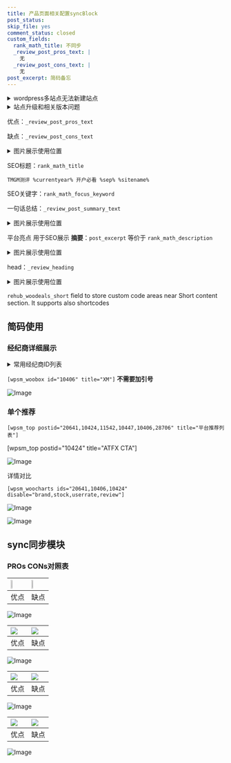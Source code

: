 ```yaml
---
title: 产品页面相关配置syncBlock
post_status: 
skip_file: yes
comment_status: closed
custom_fields:
  rank_math_title: 不同步
  _review_post_pros_text: |
    无
  _review_post_cons_text: |
    无
post_excerpt: 简码备忘
---
```

<details><summary>wordpress多站点无法新建站点</summary>

<li>和报错需要清理cookies一样的原因</li>
<li>wp-config.php里面<code>define( 'SUBDOMAIN_INSTALL', false );//子域名安装</code></li>
<li>新建子站点是用<code>define( 'SUBDOMAIN_INSTALL', true);//子域名安装</code> 完成以后，改成<code>false</code></li>
</details>

<details><summary>站点升级和相关版本问题</summary>

<p>wordpress：5.9.9
woocommerce：7.5.1
出现问题的地方：主题选项里面>><strong>Product layout >>compact style</strong></p>
<p>如何出现没有用过的字段 导致无法保存。先导出配置 然后进行修改，后面再次恢复即可。</p>
<p>出现部分字段无法显示时，需要返回默认布局后，对产品进行保存就好了。</p>
<p></p>
</details>

优点：`_review_post_pros_text`

缺点：`_review_post_cons_text`

<details><summary>图片展示使用位置</summary>

<img src="https://prod-files-secure.s3.us-west-2.amazonaws.com/39ed1227-6d7d-4570-be36-9ccd4a2c4241/f51d3d83-55d4-4bdf-9604-f37ec77ab556/Untitled.png?X-Amz-Algorithm=AWS4-HMAC-SHA256&X-Amz-Content-Sha256=UNSIGNED-PAYLOAD&X-Amz-Credential=ASIAZI2LB46676JXZKFY%2F20250625%2Fus-west-2%2Fs3%2Faws4_request&X-Amz-Date=20250625T045523Z&X-Amz-Expires=3600&X-Amz-Security-Token=IQoJb3JpZ2luX2VjEEQaCXVzLXdlc3QtMiJGMEQCIFRxIGYwnDdeNOPSwuKqQ3Z9yZr7s7dPuBgXsDuWn5JmAiAxXdm5ZXIQb4Y6WbCowdgEIZgoc0dI9aTPul0a5%2BLTOyr%2FAwg9EAAaDDYzNzQyMzE4MzgwNSIMWLIW2VfItgbBJ2TCKtwDCKRmXlPdMeeH%2BBWbtfVcrlILlqRcyxHWLFy2Hw0dWP99jbG8M9AXNakMF9OEGkbuXy06tAl35boVdKiSAxGRoLhYKptn4bnivjntV885drjYZoO3VKycjQsGeEkQp%2Bu17d37yw8%2Fmp2ea1GjyiIAJRK3utwIQ1%2B6rbDPw7%2Bboz7KT5ERP%2FPCu7bu93Ni8AT9IrtvQ7UHUbofiCYH6%2Fm2sS2ejfo8feUUShu8Kbz%2BAviM00hzZBVIjwPEw48QhmzQnX%2BByrdgw0MyHXiiWSdEjTfLbibub3lNwCgeXawJ2EHRxsFRmRO0QMnCRmHjtpRifNGvh%2BDlM%2BXznRRcB4N1jjMaHBnqhLSBBqLzhLQddIzCyOHZjHjWbrC4IH93jHdxMBeaNPkNAUnfMnuK8e%2Fu6JpGi7h4lWQ%2BPkPW%2BhnQ7q54iJf4xvAMQ71XOs4qGm%2F%2BM2X7rtcEzx5MhLKcBGSc%2F5ef264qVFqI9KBGBhlM3jv01fFh7T7R41CoB5bWd2AX0zwzaE6qVeJUzp6MEmqGc%2Fdo0KC3FpXdGcmrNFPbAeNmagMBB1Pux%2BoGnoq8iORpuQJIcsqhp1pECaaIDHlM65V6XRv%2BP3S3pW%2Bw%2FF%2BwYsCfeI6qTmb%2FwGtAb7ow6uvtwgY6pgGZimT35R4%2BahtQgsun4mAbUF0TWniHA2vFOPlYR%2BftBQ1aL4snrRr6B7QL3I9x5jWSNB1q9POSrc4qnOkF2PT4X2ratKNm%2BPBjQa4YbyzGCLAP5JCkk1orvbhs%2BTb9dLaZC47fwOqZRVCYFUzw2rIFwqXbaYola%2Bp6UEH0YfecSYKR6OIBd1WFO9EzoAYXnmzKttgB6mAUEEvwIiAlS1mH7q9SgcJ1&X-Amz-Signature=c4aa0d2b953aac569e3055384bfffd57e07da2c56a0bf151fa24d9a8f7056ecb&X-Amz-SignedHeaders=host&x-amz-checksum-mode=ENABLED&x-id=GetObject" alt="Image">
</details>

SEO标题：`rank_math_title`

`TMGM测评 %currentyear% 开户必看 %sep% %sitename%`

SEO关键字：`rank_math_focus_keyword`

一句话总结：`_review_post_summary_text`

<details><summary>图片展示使用位置</summary>

<img src="https://prod-files-secure.s3.us-west-2.amazonaws.com/39ed1227-6d7d-4570-be36-9ccd4a2c4241/4b96a922-296c-4f4e-8630-d1c870cbce01/Untitled.png?X-Amz-Algorithm=AWS4-HMAC-SHA256&X-Amz-Content-Sha256=UNSIGNED-PAYLOAD&X-Amz-Credential=ASIAZI2LB466T3Y2MSYY%2F20250625%2Fus-west-2%2Fs3%2Faws4_request&X-Amz-Date=20250625T045523Z&X-Amz-Expires=3600&X-Amz-Security-Token=IQoJb3JpZ2luX2VjEEUaCXVzLXdlc3QtMiJHMEUCIQC5l0toeWUJ8vPf8FTVC8eLqpws81G46tqj6HH0P8acKwIgcGKKf1Rmk17nd9iV80pPMLmd5X2Hi%2BXeDyH%2FbtXquHwq%2FwMIPhAAGgw2Mzc0MjMxODM4MDUiDEiMC2v1BtuyxDs17SrcAzsdhhmgyUqvjHnU%2BoHAKgdnR2lbqzGjUW7DQCqqi2%2FNNmOlhRbHPgLyh7tnEqy2syvtvuGgDZttC4Lg22y7Ri4Yys21naiq%2F9CcY%2BArlwFezQ2npznvMENKKI5CXowY%2Ff5NLZAxrWY%2FBYyeEkszzhmsbxwr9%2BlgoO2d8lOhbY8lP8oP%2BYROuKUv0BFLYIA6turOW5JM8vanTmMJlvfzlkTn%2FSBEY2yTcciADNKFGV8nRMtg3L4VIyn9%2FQ2Ci5lliFAUagdgWUQ9vMj6M8oyiyW7GJiHz%2BwmEJ21u6J7qvRof%2BmDbQYUWju%2FJ1wJtrpV0BxA31rmSFWUvnWEuJdik6eSCDeX94MNXfJpY%2FrpP9p666bHQiYUGnDPctPQYOR7X62BIxaya5jOUSsJ%2B8NB0Rsnbg7llBRFGTD0B4ovlSJI507aQl%2FBDU106%2F7ecokxQwibwbvG40BPn6b2V5xrkGScF3wiTYORfxdRYuZQ9MG4OUrEzgSMFpCBSJsApxLsLy8%2BfOx%2B7Z3xvGPBc9a4kl6HwQmEua4VFYZIDM2OnYLI%2F5XO9eKtzrWKhSw99KuFB0L9ZXsZq%2FrV1XayB5OdLczNCXuE%2FBw1jPTn1uqoMKd%2BgjYF61ijyguqV4kwMP377cIGOqUBLkQvO6v0JA3%2B1NMn9bjxUUh8BFyIUczVoQPcoCHYECTEf0nJnmOItbKrDdxFopkBj3Zs1JdbHe1tqLXPVmqyecWC%2BbvcNZWCSRLyZ8dhrypOIWLxS2qfbo%2FHHHozFa3hY28NIGFqDsZyZEzjr684lg0NqU0VdDKluxn%2FTKLAPFsXzLk%2FfdO1l%2FeNqToHGxDsJmDE2gVWXggGk09dRT%2Fj%2FbpGGgyg&X-Amz-Signature=0917b756b7e4c4663af3d3e510d2eb3b392e12b181e5b00b703cfc67ae380417&X-Amz-SignedHeaders=host&x-amz-checksum-mode=ENABLED&x-id=GetObject" alt="Image">
</details>

平台亮点 用于SEO展示 **摘要**：`post_excerpt`  等价于 `rank_math_description`

<details><summary>图片展示使用位置</summary>

<img src="https://prod-files-secure.s3.us-west-2.amazonaws.com/39ed1227-6d7d-4570-be36-9ccd4a2c4241/1ee11f63-b60a-4dfe-a7a7-d58ff23b5d88/Untitled.png?X-Amz-Algorithm=AWS4-HMAC-SHA256&X-Amz-Content-Sha256=UNSIGNED-PAYLOAD&X-Amz-Credential=ASIAZI2LB466UYB2OXT3%2F20250625%2Fus-west-2%2Fs3%2Faws4_request&X-Amz-Date=20250625T045524Z&X-Amz-Expires=3600&X-Amz-Security-Token=IQoJb3JpZ2luX2VjEEQaCXVzLXdlc3QtMiJIMEYCIQDRsbWGqnqLDK25A1rJIUz5AkBUYfulM6z9SyOA7Q5zZQIhAOa%2Fv9GLVreXpq0xIkun%2FuEQnBCzcfhQvKej5fQGr4jSKv8DCD0QABoMNjM3NDIzMTgzODA1IgxG0cP094%2Bbnaoxfs0q3ANvOjBC50Yjb0Bw5IrZBQebJqqs9JXbOfhSC8YLVeh7%2BhpAPwI6kjGNTZkZexLnmD99hRGUm6ko1hj7cBJH3Jfk4r5wDKYvc2zSYCMczs%2FQzBrZALIdMmC8Fk5S6EhrsapP8TG3fF7NOBaYgOZg1AxkqzCEaJG4LWXLeUw%2B5IrsMlGvYgg0be3XAtOkXcvzgKj%2FW5MTDyLA89ttCCLkaJz1IFtut1XZSQWh039vtuZ5l%2B0uDeLMG%2B2N3hCPR4u8DYZIOZVvzLhO8nKIyFpBW30weJOl3%2BHPzOiujmwGJnC1Llld%2B9X26e3UfsGccg9o0Ak66rNeW7%2FodHXRvupJs19U%2FXouS5cLK6J28vEQl9uzGxR%2BrL9wytNC6F3LCeP38j1xk4VqbAX91oLlpZS8ToeS%2Fj1S%2BXDhF%2FVIG0WnS%2BBQ07%2FU5TNxnS5LtJTpcn0OryNRiLwKWcyjbwdA2m9P4ouOjgSYc8Ij75K82TOUo%2FlvtdJNzNk2GWMwwThI2v6%2BhNOeat9BS98z1FNLigDlZEC394KkAN1ZaHH7pN2JhZtkiCqXRz4mqvaJjvejMBKCfiySn5YwCrdWvy%2BOuKpZDN6uqB6m%2BFPlfHpbYMspetJz5TdhZKI7LyoCcSYMgzCf7O3CBjqkAQGbCkR3Jzb8fVfiYDzyrZ92xRfVtMNEysBG8Vxr%2FdNfXRRddeEzeorE%2Fgzgg%2FfjQgOki%2Fz2MqwQPN8bt7mb6JTzvtP9feiCsb9o5kEYvXwjakJHWZ07GG8ybP1ydAdH1oAyZNqkTsDnZitjR6n183CYEWJUd0cLsx5IX6ykXKJE5QYI02yutuutb10YnLbcvDNvVT23k7YDD6hjlWOEzkysXQ8m&X-Amz-Signature=7066e363eb0d2a764551000e2f62670bfded82fe1eff771926b04f91a736edc1&X-Amz-SignedHeaders=host&x-amz-checksum-mode=ENABLED&x-id=GetObject" alt="Image">
<img src="https://prod-files-secure.s3.us-west-2.amazonaws.com/39ed1227-6d7d-4570-be36-9ccd4a2c4241/ad4118b5-78d8-4fbe-801e-3b29b5d99c01/Untitled.png?X-Amz-Algorithm=AWS4-HMAC-SHA256&X-Amz-Content-Sha256=UNSIGNED-PAYLOAD&X-Amz-Credential=ASIAZI2LB466UYB2OXT3%2F20250625%2Fus-west-2%2Fs3%2Faws4_request&X-Amz-Date=20250625T045524Z&X-Amz-Expires=3600&X-Amz-Security-Token=IQoJb3JpZ2luX2VjEEQaCXVzLXdlc3QtMiJIMEYCIQDRsbWGqnqLDK25A1rJIUz5AkBUYfulM6z9SyOA7Q5zZQIhAOa%2Fv9GLVreXpq0xIkun%2FuEQnBCzcfhQvKej5fQGr4jSKv8DCD0QABoMNjM3NDIzMTgzODA1IgxG0cP094%2Bbnaoxfs0q3ANvOjBC50Yjb0Bw5IrZBQebJqqs9JXbOfhSC8YLVeh7%2BhpAPwI6kjGNTZkZexLnmD99hRGUm6ko1hj7cBJH3Jfk4r5wDKYvc2zSYCMczs%2FQzBrZALIdMmC8Fk5S6EhrsapP8TG3fF7NOBaYgOZg1AxkqzCEaJG4LWXLeUw%2B5IrsMlGvYgg0be3XAtOkXcvzgKj%2FW5MTDyLA89ttCCLkaJz1IFtut1XZSQWh039vtuZ5l%2B0uDeLMG%2B2N3hCPR4u8DYZIOZVvzLhO8nKIyFpBW30weJOl3%2BHPzOiujmwGJnC1Llld%2B9X26e3UfsGccg9o0Ak66rNeW7%2FodHXRvupJs19U%2FXouS5cLK6J28vEQl9uzGxR%2BrL9wytNC6F3LCeP38j1xk4VqbAX91oLlpZS8ToeS%2Fj1S%2BXDhF%2FVIG0WnS%2BBQ07%2FU5TNxnS5LtJTpcn0OryNRiLwKWcyjbwdA2m9P4ouOjgSYc8Ij75K82TOUo%2FlvtdJNzNk2GWMwwThI2v6%2BhNOeat9BS98z1FNLigDlZEC394KkAN1ZaHH7pN2JhZtkiCqXRz4mqvaJjvejMBKCfiySn5YwCrdWvy%2BOuKpZDN6uqB6m%2BFPlfHpbYMspetJz5TdhZKI7LyoCcSYMgzCf7O3CBjqkAQGbCkR3Jzb8fVfiYDzyrZ92xRfVtMNEysBG8Vxr%2FdNfXRRddeEzeorE%2Fgzgg%2FfjQgOki%2Fz2MqwQPN8bt7mb6JTzvtP9feiCsb9o5kEYvXwjakJHWZ07GG8ybP1ydAdH1oAyZNqkTsDnZitjR6n183CYEWJUd0cLsx5IX6ykXKJE5QYI02yutuutb10YnLbcvDNvVT23k7YDD6hjlWOEzkysXQ8m&X-Amz-Signature=4119a4bcc26d5d88ddede2c9e5ef328763b98ef659a3569914c03056923d0929&X-Amz-SignedHeaders=host&x-amz-checksum-mode=ENABLED&x-id=GetObject" alt="Image">
<img src="https://prod-files-secure.s3.us-west-2.amazonaws.com/39ed1227-6d7d-4570-be36-9ccd4a2c4241/a38cf7c9-a79c-4b64-9e94-13589fe0758b/Untitled.png?X-Amz-Algorithm=AWS4-HMAC-SHA256&X-Amz-Content-Sha256=UNSIGNED-PAYLOAD&X-Amz-Credential=ASIAZI2LB466UYB2OXT3%2F20250625%2Fus-west-2%2Fs3%2Faws4_request&X-Amz-Date=20250625T045524Z&X-Amz-Expires=3600&X-Amz-Security-Token=IQoJb3JpZ2luX2VjEEQaCXVzLXdlc3QtMiJIMEYCIQDRsbWGqnqLDK25A1rJIUz5AkBUYfulM6z9SyOA7Q5zZQIhAOa%2Fv9GLVreXpq0xIkun%2FuEQnBCzcfhQvKej5fQGr4jSKv8DCD0QABoMNjM3NDIzMTgzODA1IgxG0cP094%2Bbnaoxfs0q3ANvOjBC50Yjb0Bw5IrZBQebJqqs9JXbOfhSC8YLVeh7%2BhpAPwI6kjGNTZkZexLnmD99hRGUm6ko1hj7cBJH3Jfk4r5wDKYvc2zSYCMczs%2FQzBrZALIdMmC8Fk5S6EhrsapP8TG3fF7NOBaYgOZg1AxkqzCEaJG4LWXLeUw%2B5IrsMlGvYgg0be3XAtOkXcvzgKj%2FW5MTDyLA89ttCCLkaJz1IFtut1XZSQWh039vtuZ5l%2B0uDeLMG%2B2N3hCPR4u8DYZIOZVvzLhO8nKIyFpBW30weJOl3%2BHPzOiujmwGJnC1Llld%2B9X26e3UfsGccg9o0Ak66rNeW7%2FodHXRvupJs19U%2FXouS5cLK6J28vEQl9uzGxR%2BrL9wytNC6F3LCeP38j1xk4VqbAX91oLlpZS8ToeS%2Fj1S%2BXDhF%2FVIG0WnS%2BBQ07%2FU5TNxnS5LtJTpcn0OryNRiLwKWcyjbwdA2m9P4ouOjgSYc8Ij75K82TOUo%2FlvtdJNzNk2GWMwwThI2v6%2BhNOeat9BS98z1FNLigDlZEC394KkAN1ZaHH7pN2JhZtkiCqXRz4mqvaJjvejMBKCfiySn5YwCrdWvy%2BOuKpZDN6uqB6m%2BFPlfHpbYMspetJz5TdhZKI7LyoCcSYMgzCf7O3CBjqkAQGbCkR3Jzb8fVfiYDzyrZ92xRfVtMNEysBG8Vxr%2FdNfXRRddeEzeorE%2Fgzgg%2FfjQgOki%2Fz2MqwQPN8bt7mb6JTzvtP9feiCsb9o5kEYvXwjakJHWZ07GG8ybP1ydAdH1oAyZNqkTsDnZitjR6n183CYEWJUd0cLsx5IX6ykXKJE5QYI02yutuutb10YnLbcvDNvVT23k7YDD6hjlWOEzkysXQ8m&X-Amz-Signature=e37c5ca8034e5d9d79115f3dba6518791a3efddfa7e40c87aa4cfccd97772516&X-Amz-SignedHeaders=host&x-amz-checksum-mode=ENABLED&x-id=GetObject" alt="Image">
<img src="https://prod-files-secure.s3.us-west-2.amazonaws.com/39ed1227-6d7d-4570-be36-9ccd4a2c4241/7da6fc1e-d2ac-42ae-8c75-cb5749aa18f6/Untitled.png?X-Amz-Algorithm=AWS4-HMAC-SHA256&X-Amz-Content-Sha256=UNSIGNED-PAYLOAD&X-Amz-Credential=ASIAZI2LB466UYB2OXT3%2F20250625%2Fus-west-2%2Fs3%2Faws4_request&X-Amz-Date=20250625T045524Z&X-Amz-Expires=3600&X-Amz-Security-Token=IQoJb3JpZ2luX2VjEEQaCXVzLXdlc3QtMiJIMEYCIQDRsbWGqnqLDK25A1rJIUz5AkBUYfulM6z9SyOA7Q5zZQIhAOa%2Fv9GLVreXpq0xIkun%2FuEQnBCzcfhQvKej5fQGr4jSKv8DCD0QABoMNjM3NDIzMTgzODA1IgxG0cP094%2Bbnaoxfs0q3ANvOjBC50Yjb0Bw5IrZBQebJqqs9JXbOfhSC8YLVeh7%2BhpAPwI6kjGNTZkZexLnmD99hRGUm6ko1hj7cBJH3Jfk4r5wDKYvc2zSYCMczs%2FQzBrZALIdMmC8Fk5S6EhrsapP8TG3fF7NOBaYgOZg1AxkqzCEaJG4LWXLeUw%2B5IrsMlGvYgg0be3XAtOkXcvzgKj%2FW5MTDyLA89ttCCLkaJz1IFtut1XZSQWh039vtuZ5l%2B0uDeLMG%2B2N3hCPR4u8DYZIOZVvzLhO8nKIyFpBW30weJOl3%2BHPzOiujmwGJnC1Llld%2B9X26e3UfsGccg9o0Ak66rNeW7%2FodHXRvupJs19U%2FXouS5cLK6J28vEQl9uzGxR%2BrL9wytNC6F3LCeP38j1xk4VqbAX91oLlpZS8ToeS%2Fj1S%2BXDhF%2FVIG0WnS%2BBQ07%2FU5TNxnS5LtJTpcn0OryNRiLwKWcyjbwdA2m9P4ouOjgSYc8Ij75K82TOUo%2FlvtdJNzNk2GWMwwThI2v6%2BhNOeat9BS98z1FNLigDlZEC394KkAN1ZaHH7pN2JhZtkiCqXRz4mqvaJjvejMBKCfiySn5YwCrdWvy%2BOuKpZDN6uqB6m%2BFPlfHpbYMspetJz5TdhZKI7LyoCcSYMgzCf7O3CBjqkAQGbCkR3Jzb8fVfiYDzyrZ92xRfVtMNEysBG8Vxr%2FdNfXRRddeEzeorE%2Fgzgg%2FfjQgOki%2Fz2MqwQPN8bt7mb6JTzvtP9feiCsb9o5kEYvXwjakJHWZ07GG8ybP1ydAdH1oAyZNqkTsDnZitjR6n183CYEWJUd0cLsx5IX6ykXKJE5QYI02yutuutb10YnLbcvDNvVT23k7YDD6hjlWOEzkysXQ8m&X-Amz-Signature=cee354d6be73882acc4d716baaeef24302cd719e73744d8ed2ee4dcdddd2dff2&X-Amz-SignedHeaders=host&x-amz-checksum-mode=ENABLED&x-id=GetObject" alt="Image">
<img src="https://prod-files-secure.s3.us-west-2.amazonaws.com/39ed1227-6d7d-4570-be36-9ccd4a2c4241/7e97f40a-eaee-47f5-b2f9-475f96808fa7/Untitled.png?X-Amz-Algorithm=AWS4-HMAC-SHA256&X-Amz-Content-Sha256=UNSIGNED-PAYLOAD&X-Amz-Credential=ASIAZI2LB466UYB2OXT3%2F20250625%2Fus-west-2%2Fs3%2Faws4_request&X-Amz-Date=20250625T045524Z&X-Amz-Expires=3600&X-Amz-Security-Token=IQoJb3JpZ2luX2VjEEQaCXVzLXdlc3QtMiJIMEYCIQDRsbWGqnqLDK25A1rJIUz5AkBUYfulM6z9SyOA7Q5zZQIhAOa%2Fv9GLVreXpq0xIkun%2FuEQnBCzcfhQvKej5fQGr4jSKv8DCD0QABoMNjM3NDIzMTgzODA1IgxG0cP094%2Bbnaoxfs0q3ANvOjBC50Yjb0Bw5IrZBQebJqqs9JXbOfhSC8YLVeh7%2BhpAPwI6kjGNTZkZexLnmD99hRGUm6ko1hj7cBJH3Jfk4r5wDKYvc2zSYCMczs%2FQzBrZALIdMmC8Fk5S6EhrsapP8TG3fF7NOBaYgOZg1AxkqzCEaJG4LWXLeUw%2B5IrsMlGvYgg0be3XAtOkXcvzgKj%2FW5MTDyLA89ttCCLkaJz1IFtut1XZSQWh039vtuZ5l%2B0uDeLMG%2B2N3hCPR4u8DYZIOZVvzLhO8nKIyFpBW30weJOl3%2BHPzOiujmwGJnC1Llld%2B9X26e3UfsGccg9o0Ak66rNeW7%2FodHXRvupJs19U%2FXouS5cLK6J28vEQl9uzGxR%2BrL9wytNC6F3LCeP38j1xk4VqbAX91oLlpZS8ToeS%2Fj1S%2BXDhF%2FVIG0WnS%2BBQ07%2FU5TNxnS5LtJTpcn0OryNRiLwKWcyjbwdA2m9P4ouOjgSYc8Ij75K82TOUo%2FlvtdJNzNk2GWMwwThI2v6%2BhNOeat9BS98z1FNLigDlZEC394KkAN1ZaHH7pN2JhZtkiCqXRz4mqvaJjvejMBKCfiySn5YwCrdWvy%2BOuKpZDN6uqB6m%2BFPlfHpbYMspetJz5TdhZKI7LyoCcSYMgzCf7O3CBjqkAQGbCkR3Jzb8fVfiYDzyrZ92xRfVtMNEysBG8Vxr%2FdNfXRRddeEzeorE%2Fgzgg%2FfjQgOki%2Fz2MqwQPN8bt7mb6JTzvtP9feiCsb9o5kEYvXwjakJHWZ07GG8ybP1ydAdH1oAyZNqkTsDnZitjR6n183CYEWJUd0cLsx5IX6ykXKJE5QYI02yutuutb10YnLbcvDNvVT23k7YDD6hjlWOEzkysXQ8m&X-Amz-Signature=0a1059a933266fc26b329038e2e41754dc70a7487f704092b231116cbfa6c8b6&X-Amz-SignedHeaders=host&x-amz-checksum-mode=ENABLED&x-id=GetObject" alt="Image">
</details>

head：`_review_heading`

<details><summary>图片展示使用位置</summary>

<img src="https://prod-files-secure.s3.us-west-2.amazonaws.com/39ed1227-6d7d-4570-be36-9ccd4a2c4241/3a4650ad-9887-415c-889a-edd51fa54f27/Untitled.png?X-Amz-Algorithm=AWS4-HMAC-SHA256&X-Amz-Content-Sha256=UNSIGNED-PAYLOAD&X-Amz-Credential=ASIAZI2LB4664XM2KMR4%2F20250625%2Fus-west-2%2Fs3%2Faws4_request&X-Amz-Date=20250625T045524Z&X-Amz-Expires=3600&X-Amz-Security-Token=IQoJb3JpZ2luX2VjEEUaCXVzLXdlc3QtMiJHMEUCIQC0fph39QZwCJkoMTwHM9gVA%2BKlFvQ5twith8EmI%2BzrIQIgL1VHZPiv5xKZ9tMNHdXsvFLDccHInBV8kQ3kUnDrnTAq%2FwMIPhAAGgw2Mzc0MjMxODM4MDUiDAzRQyQobKEphQLoRCrcA9z3KHD4Hm2dhEtlrP7kA5stP8XcANf2Xh%2F%2FLI5Gdn2UchEN2l6hCeCJvotMMi2O7wtl6tg6%2FJDoPKxxoRQgyTmJP6bCzu3jojQ9hzZyiX8p1fOfxZvUmKGrmJVlP8nyHGYFitUbYHeAXYfDPEzixaAY4vzNp%2BTgLrpxZBsc9f%2BQcflqEjAaU7do5KIac291%2FJu13nAugTbYab7I9iorBzkQeeje3SvIgDlHAUNQQKMSoQ9%2FmIa4EvjZU4klgwgRITbJQKrNPIVFFYb%2F4kkFFllXmjfgf3x5pIhbCCZ9wwltc%2BPMqDxNy8RrlowDvx06Xb%2BFdMSh8bw3DXT9cBKkY65b7fXN3vluZo4VO3OX536lGb5Kb4p7fU35WHDJ7sLtVZU9TJvuLrmfBLNGKRqDvyqfAa%2BTQkvo4Z5mqDNmKsIQE8tMpHhW3a5zDqdeFtlAsJuCwvSO89PorJvxNB4GLEX7nludQ5ow8fZhD0zOWOnlRX7elmxRZuc0bFgriUJzRXCZl62Oy8m5v%2B3h%2BNRf3ce8VtYDpLjd%2FWnWj%2FkLpYRUH8CobvC3ABeUiH%2B4so3I3b%2BDqHTvIMuNm1HKkQZhKLxFjq%2FhpgyWBmLvIblNRgoQVS69GtCGr0g1oMIHMNn97cIGOqUBQNNL6taWErP5A4UxJW5S0eeecbRQlPgelcFPe6MlJ1Bb88eNYLSQEVSb46hJcYPN%2Fh3pYlp0hGGNXDZ%2FqQtq%2FywIzcvOFRnr4Zf%2FDCIx760vmHwhsPeZ7tTW9ppqXBGRXrUKlhhbP1ARuEWbZ11pP3Bkb9ZY1aGaeh4CR30uavuXr%2BxoleKXux%2FdM7sEbwY%2FCv3OOgE8D410AAMwrO619ksygr4Q&X-Amz-Signature=c784330b784e81db2d7b93301d7131ebd9ffefc5e47bb77dbd582a3c82937406&X-Amz-SignedHeaders=host&x-amz-checksum-mode=ENABLED&x-id=GetObject" alt="Image">
</details>

`rehub_woodeals_short`	field to store custom code areas near Short content section. It supports also shortcodes



## 简码使用

### 经纪商详细展示

<details><summary>常用经纪商ID列表</summary>

<pre><code class="php">嘉盛 ===> 20641  [wpsm_woobox id="20641" title="嘉盛"]
易信easymarkets ===> 11542  [wpsm_woobox id="11542" title="易信easymarkets"]
ATFX外汇 ===> 10424  [wpsm_woobox id="10424" title="ATFX"]
XM ===> 10406  [wpsm_woobox id="10406" title="XM"]
TMGM ===> 29622  [wpsm_woobox id="29622" title="TMGM"]
HYCM ===> 10447  [wpsm_woobox id="10447" title="HYCM"]
fpmarkets澳福外汇 ===> 20639  [wpsm_woobox id="20639" title="fpmarkets澳福外汇"]</code></pre>
</details>

`[wpsm_woobox id="10406" title="XM"]` **不需要加引号**

![Image](https://prod-files-secure.s3.us-west-2.amazonaws.com/39ed1227-6d7d-4570-be36-9ccd4a2c4241/4f898f9d-0fa7-4e43-acd3-ac6bc7be575a/Untitled.png?X-Amz-Algorithm=AWS4-HMAC-SHA256&X-Amz-Content-Sha256=UNSIGNED-PAYLOAD&X-Amz-Credential=ASIAZI2LB466SVLEKO44%2F20250625%2Fus-west-2%2Fs3%2Faws4_request&X-Amz-Date=20250625T045520Z&X-Amz-Expires=3600&X-Amz-Security-Token=IQoJb3JpZ2luX2VjEEQaCXVzLXdlc3QtMiJHMEUCIQDfhgKsV%2B8ijykh4WI1h0a7F%2BJy0QPdGgKX1Qo7Z3Q32gIgWCfr08JrtY2%2FCdIeFJxAbF6v76WfHaCogeH7zHRTs%2B8q%2FwMIPRAAGgw2Mzc0MjMxODM4MDUiDE4sMKzb9TkiABB1UyrcA0oBANxXJ8Sn1GpeWbBSTYr0L6xrhGlp1AASxtXAHXwkifSQ8%2FJfGj4fIwUaM%2FitaCIxE1CLVQ3%2BNhr8CB%2Bw8QNj0vJfMl8v8klr6uNgTMp6VBbZotNByky4oV1M8xlbGHs4o5c%2BzDUHtQ38mSZV1TSyhw8K4sva3RC7hxOS3cJYBh8AdnKsPsoF8rM3PiM5YzbcrdOvatWV6p7T6%2Fj1Enznyed3Qubm8WeDr2F7BHAnVGliWeZdCMyAA4ZQAYLnS4u06lghyQa%2FytSlfoH0PUNKIVf2k4sc96ClwQs4cpxv%2Bq8vSKszpsMmeClLnd%2FzgCR6KA1CPxFLtaRt27cLw1cMPgfLpbqSuijN5xxU2%2BbPtROWe1poVekd%2FpM4DjWl5tjnHZtXSrAUtAjOgSHm%2B5VjMnIWFHU1aOH4ABlA3P83ljVjMDjnNuQSEes9Lj%2FE12UVVEBbzdTuDSD7%2Fa3IoE%2Bch2tp5aSmzE7W6SKhdpGb0fsUkM%2B7EOM7HuYAUk4%2Bn1w1HgE%2FATes%2FfTEABMneRijj%2FmXg6%2BgquuxmYaMsQ7jrZes18RWPh5ggEa139DaEHNWb8cc3yBHiOCOyapHk%2FOSdh0gVlU1Ey4vijJCIKNOcQzxe%2F5ms1KKd7%2B1MMHs7cIGOqUBuvicn6H9qCERo%2FhfUbS%2Bj4BI8Rv8nNOgvTNGwireib23oUJxyvqfg%2FOA7ttTckw2ghzUJNg3c9w5gV%2B0SEbi7k0DX9JQb7ubcR9R4EyPLMdN2IRA0yHPjfAdJfOqtGcKmbI238rrpcnj49cv%2BYTe9nGjaSCRVL%2FBfj%2FNi%2FJCrbDhLtzbBXfsMpP74wBkPsUjCmwoHRajo5%2Fuj02DYYPZ2M0foBHb&X-Amz-Signature=8f7ca50581d99606cb988cf8218f947640d14249baea514c67c0c6b9c43c5e69&X-Amz-SignedHeaders=host&x-amz-checksum-mode=ENABLED&x-id=GetObject)

### 单个推荐
`[wpsm_top postid="20641,10424,11542,10447,10406,28706" title="平台推荐列表"]`

[wpsm_top postid="10424" title="ATFX CTA"]

![Image](https://prod-files-secure.s3.us-west-2.amazonaws.com/39ed1227-6d7d-4570-be36-9ccd4a2c4241/5ac620dc-51a8-48b6-b55d-91f47299193c/Untitled.png?X-Amz-Algorithm=AWS4-HMAC-SHA256&X-Amz-Content-Sha256=UNSIGNED-PAYLOAD&X-Amz-Credential=ASIAZI2LB466SVLEKO44%2F20250625%2Fus-west-2%2Fs3%2Faws4_request&X-Amz-Date=20250625T045520Z&X-Amz-Expires=3600&X-Amz-Security-Token=IQoJb3JpZ2luX2VjEEQaCXVzLXdlc3QtMiJHMEUCIQDfhgKsV%2B8ijykh4WI1h0a7F%2BJy0QPdGgKX1Qo7Z3Q32gIgWCfr08JrtY2%2FCdIeFJxAbF6v76WfHaCogeH7zHRTs%2B8q%2FwMIPRAAGgw2Mzc0MjMxODM4MDUiDE4sMKzb9TkiABB1UyrcA0oBANxXJ8Sn1GpeWbBSTYr0L6xrhGlp1AASxtXAHXwkifSQ8%2FJfGj4fIwUaM%2FitaCIxE1CLVQ3%2BNhr8CB%2Bw8QNj0vJfMl8v8klr6uNgTMp6VBbZotNByky4oV1M8xlbGHs4o5c%2BzDUHtQ38mSZV1TSyhw8K4sva3RC7hxOS3cJYBh8AdnKsPsoF8rM3PiM5YzbcrdOvatWV6p7T6%2Fj1Enznyed3Qubm8WeDr2F7BHAnVGliWeZdCMyAA4ZQAYLnS4u06lghyQa%2FytSlfoH0PUNKIVf2k4sc96ClwQs4cpxv%2Bq8vSKszpsMmeClLnd%2FzgCR6KA1CPxFLtaRt27cLw1cMPgfLpbqSuijN5xxU2%2BbPtROWe1poVekd%2FpM4DjWl5tjnHZtXSrAUtAjOgSHm%2B5VjMnIWFHU1aOH4ABlA3P83ljVjMDjnNuQSEes9Lj%2FE12UVVEBbzdTuDSD7%2Fa3IoE%2Bch2tp5aSmzE7W6SKhdpGb0fsUkM%2B7EOM7HuYAUk4%2Bn1w1HgE%2FATes%2FfTEABMneRijj%2FmXg6%2BgquuxmYaMsQ7jrZes18RWPh5ggEa139DaEHNWb8cc3yBHiOCOyapHk%2FOSdh0gVlU1Ey4vijJCIKNOcQzxe%2F5ms1KKd7%2B1MMHs7cIGOqUBuvicn6H9qCERo%2FhfUbS%2Bj4BI8Rv8nNOgvTNGwireib23oUJxyvqfg%2FOA7ttTckw2ghzUJNg3c9w5gV%2B0SEbi7k0DX9JQb7ubcR9R4EyPLMdN2IRA0yHPjfAdJfOqtGcKmbI238rrpcnj49cv%2BYTe9nGjaSCRVL%2FBfj%2FNi%2FJCrbDhLtzbBXfsMpP74wBkPsUjCmwoHRajo5%2Fuj02DYYPZ2M0foBHb&X-Amz-Signature=f506e7f7d0e66ee78be8949cf63ece1f953f20e8a9ec489b66aa37c8ccf07286&X-Amz-SignedHeaders=host&x-amz-checksum-mode=ENABLED&x-id=GetObject)

详情对比

`[wpsm_woocharts ids="20641,10406,10424" disable="brand,stock,userrate,review"]`

![Image](https://prod-files-secure.s3.us-west-2.amazonaws.com/39ed1227-6d7d-4570-be36-9ccd4a2c4241/bf3ba45f-b9f3-4295-8aef-b4a495fd25f4/Untitled.png?X-Amz-Algorithm=AWS4-HMAC-SHA256&X-Amz-Content-Sha256=UNSIGNED-PAYLOAD&X-Amz-Credential=ASIAZI2LB466SVLEKO44%2F20250625%2Fus-west-2%2Fs3%2Faws4_request&X-Amz-Date=20250625T045520Z&X-Amz-Expires=3600&X-Amz-Security-Token=IQoJb3JpZ2luX2VjEEQaCXVzLXdlc3QtMiJHMEUCIQDfhgKsV%2B8ijykh4WI1h0a7F%2BJy0QPdGgKX1Qo7Z3Q32gIgWCfr08JrtY2%2FCdIeFJxAbF6v76WfHaCogeH7zHRTs%2B8q%2FwMIPRAAGgw2Mzc0MjMxODM4MDUiDE4sMKzb9TkiABB1UyrcA0oBANxXJ8Sn1GpeWbBSTYr0L6xrhGlp1AASxtXAHXwkifSQ8%2FJfGj4fIwUaM%2FitaCIxE1CLVQ3%2BNhr8CB%2Bw8QNj0vJfMl8v8klr6uNgTMp6VBbZotNByky4oV1M8xlbGHs4o5c%2BzDUHtQ38mSZV1TSyhw8K4sva3RC7hxOS3cJYBh8AdnKsPsoF8rM3PiM5YzbcrdOvatWV6p7T6%2Fj1Enznyed3Qubm8WeDr2F7BHAnVGliWeZdCMyAA4ZQAYLnS4u06lghyQa%2FytSlfoH0PUNKIVf2k4sc96ClwQs4cpxv%2Bq8vSKszpsMmeClLnd%2FzgCR6KA1CPxFLtaRt27cLw1cMPgfLpbqSuijN5xxU2%2BbPtROWe1poVekd%2FpM4DjWl5tjnHZtXSrAUtAjOgSHm%2B5VjMnIWFHU1aOH4ABlA3P83ljVjMDjnNuQSEes9Lj%2FE12UVVEBbzdTuDSD7%2Fa3IoE%2Bch2tp5aSmzE7W6SKhdpGb0fsUkM%2B7EOM7HuYAUk4%2Bn1w1HgE%2FATes%2FfTEABMneRijj%2FmXg6%2BgquuxmYaMsQ7jrZes18RWPh5ggEa139DaEHNWb8cc3yBHiOCOyapHk%2FOSdh0gVlU1Ey4vijJCIKNOcQzxe%2F5ms1KKd7%2B1MMHs7cIGOqUBuvicn6H9qCERo%2FhfUbS%2Bj4BI8Rv8nNOgvTNGwireib23oUJxyvqfg%2FOA7ttTckw2ghzUJNg3c9w5gV%2B0SEbi7k0DX9JQb7ubcR9R4EyPLMdN2IRA0yHPjfAdJfOqtGcKmbI238rrpcnj49cv%2BYTe9nGjaSCRVL%2FBfj%2FNi%2FJCrbDhLtzbBXfsMpP74wBkPsUjCmwoHRajo5%2Fuj02DYYPZ2M0foBHb&X-Amz-Signature=52dfca4d23ea4a1c5c6d0ac27175e9465243ecb91cbfdfed6a4053b745b73e58&X-Amz-SignedHeaders=host&x-amz-checksum-mode=ENABLED&x-id=GetObject)

![Image](https://prod-files-secure.s3.us-west-2.amazonaws.com/39ed1227-6d7d-4570-be36-9ccd4a2c4241/30bc56ef-f383-4b48-9768-2ebc9e436ec0/Untitled.png?X-Amz-Algorithm=AWS4-HMAC-SHA256&X-Amz-Content-Sha256=UNSIGNED-PAYLOAD&X-Amz-Credential=ASIAZI2LB466SVLEKO44%2F20250625%2Fus-west-2%2Fs3%2Faws4_request&X-Amz-Date=20250625T045520Z&X-Amz-Expires=3600&X-Amz-Security-Token=IQoJb3JpZ2luX2VjEEQaCXVzLXdlc3QtMiJHMEUCIQDfhgKsV%2B8ijykh4WI1h0a7F%2BJy0QPdGgKX1Qo7Z3Q32gIgWCfr08JrtY2%2FCdIeFJxAbF6v76WfHaCogeH7zHRTs%2B8q%2FwMIPRAAGgw2Mzc0MjMxODM4MDUiDE4sMKzb9TkiABB1UyrcA0oBANxXJ8Sn1GpeWbBSTYr0L6xrhGlp1AASxtXAHXwkifSQ8%2FJfGj4fIwUaM%2FitaCIxE1CLVQ3%2BNhr8CB%2Bw8QNj0vJfMl8v8klr6uNgTMp6VBbZotNByky4oV1M8xlbGHs4o5c%2BzDUHtQ38mSZV1TSyhw8K4sva3RC7hxOS3cJYBh8AdnKsPsoF8rM3PiM5YzbcrdOvatWV6p7T6%2Fj1Enznyed3Qubm8WeDr2F7BHAnVGliWeZdCMyAA4ZQAYLnS4u06lghyQa%2FytSlfoH0PUNKIVf2k4sc96ClwQs4cpxv%2Bq8vSKszpsMmeClLnd%2FzgCR6KA1CPxFLtaRt27cLw1cMPgfLpbqSuijN5xxU2%2BbPtROWe1poVekd%2FpM4DjWl5tjnHZtXSrAUtAjOgSHm%2B5VjMnIWFHU1aOH4ABlA3P83ljVjMDjnNuQSEes9Lj%2FE12UVVEBbzdTuDSD7%2Fa3IoE%2Bch2tp5aSmzE7W6SKhdpGb0fsUkM%2B7EOM7HuYAUk4%2Bn1w1HgE%2FATes%2FfTEABMneRijj%2FmXg6%2BgquuxmYaMsQ7jrZes18RWPh5ggEa139DaEHNWb8cc3yBHiOCOyapHk%2FOSdh0gVlU1Ey4vijJCIKNOcQzxe%2F5ms1KKd7%2B1MMHs7cIGOqUBuvicn6H9qCERo%2FhfUbS%2Bj4BI8Rv8nNOgvTNGwireib23oUJxyvqfg%2FOA7ttTckw2ghzUJNg3c9w5gV%2B0SEbi7k0DX9JQb7ubcR9R4EyPLMdN2IRA0yHPjfAdJfOqtGcKmbI238rrpcnj49cv%2BYTe9nGjaSCRVL%2FBfj%2FNi%2FJCrbDhLtzbBXfsMpP74wBkPsUjCmwoHRajo5%2Fuj02DYYPZ2M0foBHb&X-Amz-Signature=13ef89a513f52f75202e6411b8971271848c459a17512b77254d2b126c707872&X-Amz-SignedHeaders=host&x-amz-checksum-mode=ENABLED&x-id=GetObject)

## sync同步模块

### PROs CONs对照表

| <img src="https://cdn.ifttt.fun/gh/jarlin8/OSS@main/icons/customize/pros.svg" height="auto" width="37.3%"> | <img src="https://cdn.ifttt.fun/gh/jarlin8/OSS@main/icons/customize/cons.svg" height="auto" width="28.8%"> |
| :--- | :--- |
| 优点 | 缺点 |

![Image](https://prod-files-secure.s3.us-west-2.amazonaws.com/39ed1227-6d7d-4570-be36-9ccd4a2c4241/8742b755-dfb5-4004-9a5f-d6e561664bd8/Untitled.png?X-Amz-Algorithm=AWS4-HMAC-SHA256&X-Amz-Content-Sha256=UNSIGNED-PAYLOAD&X-Amz-Credential=ASIAZI2LB466SVLEKO44%2F20250625%2Fus-west-2%2Fs3%2Faws4_request&X-Amz-Date=20250625T045520Z&X-Amz-Expires=3600&X-Amz-Security-Token=IQoJb3JpZ2luX2VjEEQaCXVzLXdlc3QtMiJHMEUCIQDfhgKsV%2B8ijykh4WI1h0a7F%2BJy0QPdGgKX1Qo7Z3Q32gIgWCfr08JrtY2%2FCdIeFJxAbF6v76WfHaCogeH7zHRTs%2B8q%2FwMIPRAAGgw2Mzc0MjMxODM4MDUiDE4sMKzb9TkiABB1UyrcA0oBANxXJ8Sn1GpeWbBSTYr0L6xrhGlp1AASxtXAHXwkifSQ8%2FJfGj4fIwUaM%2FitaCIxE1CLVQ3%2BNhr8CB%2Bw8QNj0vJfMl8v8klr6uNgTMp6VBbZotNByky4oV1M8xlbGHs4o5c%2BzDUHtQ38mSZV1TSyhw8K4sva3RC7hxOS3cJYBh8AdnKsPsoF8rM3PiM5YzbcrdOvatWV6p7T6%2Fj1Enznyed3Qubm8WeDr2F7BHAnVGliWeZdCMyAA4ZQAYLnS4u06lghyQa%2FytSlfoH0PUNKIVf2k4sc96ClwQs4cpxv%2Bq8vSKszpsMmeClLnd%2FzgCR6KA1CPxFLtaRt27cLw1cMPgfLpbqSuijN5xxU2%2BbPtROWe1poVekd%2FpM4DjWl5tjnHZtXSrAUtAjOgSHm%2B5VjMnIWFHU1aOH4ABlA3P83ljVjMDjnNuQSEes9Lj%2FE12UVVEBbzdTuDSD7%2Fa3IoE%2Bch2tp5aSmzE7W6SKhdpGb0fsUkM%2B7EOM7HuYAUk4%2Bn1w1HgE%2FATes%2FfTEABMneRijj%2FmXg6%2BgquuxmYaMsQ7jrZes18RWPh5ggEa139DaEHNWb8cc3yBHiOCOyapHk%2FOSdh0gVlU1Ey4vijJCIKNOcQzxe%2F5ms1KKd7%2B1MMHs7cIGOqUBuvicn6H9qCERo%2FhfUbS%2Bj4BI8Rv8nNOgvTNGwireib23oUJxyvqfg%2FOA7ttTckw2ghzUJNg3c9w5gV%2B0SEbi7k0DX9JQb7ubcR9R4EyPLMdN2IRA0yHPjfAdJfOqtGcKmbI238rrpcnj49cv%2BYTe9nGjaSCRVL%2FBfj%2FNi%2FJCrbDhLtzbBXfsMpP74wBkPsUjCmwoHRajo5%2Fuj02DYYPZ2M0foBHb&X-Amz-Signature=537a138e017a98aff6a713fc0f547b1d74eb6467b22422149fe1b6c2cd95745f&X-Amz-SignedHeaders=host&x-amz-checksum-mode=ENABLED&x-id=GetObject)

| <img src="https://cdn.ifttt.fun/gh/jarlin8/OSS@main/icons/customize/pros1.svg" height="auto"> | <img src="https://cdn.ifttt.fun/gh/jarlin8/OSS@main/icons/customize/cons1.svg" height="auto"> |
| :--- | :--- |
| 优点 | 缺点 |

![Image](https://prod-files-secure.s3.us-west-2.amazonaws.com/39ed1227-6d7d-4570-be36-9ccd4a2c4241/806358f8-c9c4-4e17-bb35-c6c76a5397a5/Untitled.png?X-Amz-Algorithm=AWS4-HMAC-SHA256&X-Amz-Content-Sha256=UNSIGNED-PAYLOAD&X-Amz-Credential=ASIAZI2LB466SVLEKO44%2F20250625%2Fus-west-2%2Fs3%2Faws4_request&X-Amz-Date=20250625T045520Z&X-Amz-Expires=3600&X-Amz-Security-Token=IQoJb3JpZ2luX2VjEEQaCXVzLXdlc3QtMiJHMEUCIQDfhgKsV%2B8ijykh4WI1h0a7F%2BJy0QPdGgKX1Qo7Z3Q32gIgWCfr08JrtY2%2FCdIeFJxAbF6v76WfHaCogeH7zHRTs%2B8q%2FwMIPRAAGgw2Mzc0MjMxODM4MDUiDE4sMKzb9TkiABB1UyrcA0oBANxXJ8Sn1GpeWbBSTYr0L6xrhGlp1AASxtXAHXwkifSQ8%2FJfGj4fIwUaM%2FitaCIxE1CLVQ3%2BNhr8CB%2Bw8QNj0vJfMl8v8klr6uNgTMp6VBbZotNByky4oV1M8xlbGHs4o5c%2BzDUHtQ38mSZV1TSyhw8K4sva3RC7hxOS3cJYBh8AdnKsPsoF8rM3PiM5YzbcrdOvatWV6p7T6%2Fj1Enznyed3Qubm8WeDr2F7BHAnVGliWeZdCMyAA4ZQAYLnS4u06lghyQa%2FytSlfoH0PUNKIVf2k4sc96ClwQs4cpxv%2Bq8vSKszpsMmeClLnd%2FzgCR6KA1CPxFLtaRt27cLw1cMPgfLpbqSuijN5xxU2%2BbPtROWe1poVekd%2FpM4DjWl5tjnHZtXSrAUtAjOgSHm%2B5VjMnIWFHU1aOH4ABlA3P83ljVjMDjnNuQSEes9Lj%2FE12UVVEBbzdTuDSD7%2Fa3IoE%2Bch2tp5aSmzE7W6SKhdpGb0fsUkM%2B7EOM7HuYAUk4%2Bn1w1HgE%2FATes%2FfTEABMneRijj%2FmXg6%2BgquuxmYaMsQ7jrZes18RWPh5ggEa139DaEHNWb8cc3yBHiOCOyapHk%2FOSdh0gVlU1Ey4vijJCIKNOcQzxe%2F5ms1KKd7%2B1MMHs7cIGOqUBuvicn6H9qCERo%2FhfUbS%2Bj4BI8Rv8nNOgvTNGwireib23oUJxyvqfg%2FOA7ttTckw2ghzUJNg3c9w5gV%2B0SEbi7k0DX9JQb7ubcR9R4EyPLMdN2IRA0yHPjfAdJfOqtGcKmbI238rrpcnj49cv%2BYTe9nGjaSCRVL%2FBfj%2FNi%2FJCrbDhLtzbBXfsMpP74wBkPsUjCmwoHRajo5%2Fuj02DYYPZ2M0foBHb&X-Amz-Signature=dc82510dc61ec04c7f092dc93a2aec2b51c5185a49cc7e33f922b3e950920a09&X-Amz-SignedHeaders=host&x-amz-checksum-mode=ENABLED&x-id=GetObject)

| <img src="https://cdn.ifttt.fun/gh/jarlin8/OSS@main/icons/customize/pros2.svg" height="auto"> | <img src="https://cdn.ifttt.fun/gh/jarlin8/OSS@main/icons/customize/cons2.svg" height="auto"> |
| :--- | :--- |
| 优点 | 缺点 |

![Image](https://prod-files-secure.s3.us-west-2.amazonaws.com/39ed1227-6d7d-4570-be36-9ccd4a2c4241/a9245ec9-70dd-4005-b534-0d54315fc5f3/Untitled.png?X-Amz-Algorithm=AWS4-HMAC-SHA256&X-Amz-Content-Sha256=UNSIGNED-PAYLOAD&X-Amz-Credential=ASIAZI2LB466SVLEKO44%2F20250625%2Fus-west-2%2Fs3%2Faws4_request&X-Amz-Date=20250625T045520Z&X-Amz-Expires=3600&X-Amz-Security-Token=IQoJb3JpZ2luX2VjEEQaCXVzLXdlc3QtMiJHMEUCIQDfhgKsV%2B8ijykh4WI1h0a7F%2BJy0QPdGgKX1Qo7Z3Q32gIgWCfr08JrtY2%2FCdIeFJxAbF6v76WfHaCogeH7zHRTs%2B8q%2FwMIPRAAGgw2Mzc0MjMxODM4MDUiDE4sMKzb9TkiABB1UyrcA0oBANxXJ8Sn1GpeWbBSTYr0L6xrhGlp1AASxtXAHXwkifSQ8%2FJfGj4fIwUaM%2FitaCIxE1CLVQ3%2BNhr8CB%2Bw8QNj0vJfMl8v8klr6uNgTMp6VBbZotNByky4oV1M8xlbGHs4o5c%2BzDUHtQ38mSZV1TSyhw8K4sva3RC7hxOS3cJYBh8AdnKsPsoF8rM3PiM5YzbcrdOvatWV6p7T6%2Fj1Enznyed3Qubm8WeDr2F7BHAnVGliWeZdCMyAA4ZQAYLnS4u06lghyQa%2FytSlfoH0PUNKIVf2k4sc96ClwQs4cpxv%2Bq8vSKszpsMmeClLnd%2FzgCR6KA1CPxFLtaRt27cLw1cMPgfLpbqSuijN5xxU2%2BbPtROWe1poVekd%2FpM4DjWl5tjnHZtXSrAUtAjOgSHm%2B5VjMnIWFHU1aOH4ABlA3P83ljVjMDjnNuQSEes9Lj%2FE12UVVEBbzdTuDSD7%2Fa3IoE%2Bch2tp5aSmzE7W6SKhdpGb0fsUkM%2B7EOM7HuYAUk4%2Bn1w1HgE%2FATes%2FfTEABMneRijj%2FmXg6%2BgquuxmYaMsQ7jrZes18RWPh5ggEa139DaEHNWb8cc3yBHiOCOyapHk%2FOSdh0gVlU1Ey4vijJCIKNOcQzxe%2F5ms1KKd7%2B1MMHs7cIGOqUBuvicn6H9qCERo%2FhfUbS%2Bj4BI8Rv8nNOgvTNGwireib23oUJxyvqfg%2FOA7ttTckw2ghzUJNg3c9w5gV%2B0SEbi7k0DX9JQb7ubcR9R4EyPLMdN2IRA0yHPjfAdJfOqtGcKmbI238rrpcnj49cv%2BYTe9nGjaSCRVL%2FBfj%2FNi%2FJCrbDhLtzbBXfsMpP74wBkPsUjCmwoHRajo5%2Fuj02DYYPZ2M0foBHb&X-Amz-Signature=8e763c126355ff55572e60154c50cd660eff1952d5aae6e7ac97166d9c5beb66&X-Amz-SignedHeaders=host&x-amz-checksum-mode=ENABLED&x-id=GetObject)

| <img src="https://cdn.ifttt.fun/gh/jarlin8/OSS@main/icons/customize/pros3.svg" height="auto"> | <img src="https://cdn.ifttt.fun/gh/jarlin8/OSS@main/icons/customize/cons3.svg" height="auto"> |
| :--- | :--- |
| 优点 | 缺点 |

![Image](https://prod-files-secure.s3.us-west-2.amazonaws.com/39ed1227-6d7d-4570-be36-9ccd4a2c4241/e1e580a2-2e5c-4780-9ff4-19c318fc2284/Untitled.png?X-Amz-Algorithm=AWS4-HMAC-SHA256&X-Amz-Content-Sha256=UNSIGNED-PAYLOAD&X-Amz-Credential=ASIAZI2LB466SVLEKO44%2F20250625%2Fus-west-2%2Fs3%2Faws4_request&X-Amz-Date=20250625T045520Z&X-Amz-Expires=3600&X-Amz-Security-Token=IQoJb3JpZ2luX2VjEEQaCXVzLXdlc3QtMiJHMEUCIQDfhgKsV%2B8ijykh4WI1h0a7F%2BJy0QPdGgKX1Qo7Z3Q32gIgWCfr08JrtY2%2FCdIeFJxAbF6v76WfHaCogeH7zHRTs%2B8q%2FwMIPRAAGgw2Mzc0MjMxODM4MDUiDE4sMKzb9TkiABB1UyrcA0oBANxXJ8Sn1GpeWbBSTYr0L6xrhGlp1AASxtXAHXwkifSQ8%2FJfGj4fIwUaM%2FitaCIxE1CLVQ3%2BNhr8CB%2Bw8QNj0vJfMl8v8klr6uNgTMp6VBbZotNByky4oV1M8xlbGHs4o5c%2BzDUHtQ38mSZV1TSyhw8K4sva3RC7hxOS3cJYBh8AdnKsPsoF8rM3PiM5YzbcrdOvatWV6p7T6%2Fj1Enznyed3Qubm8WeDr2F7BHAnVGliWeZdCMyAA4ZQAYLnS4u06lghyQa%2FytSlfoH0PUNKIVf2k4sc96ClwQs4cpxv%2Bq8vSKszpsMmeClLnd%2FzgCR6KA1CPxFLtaRt27cLw1cMPgfLpbqSuijN5xxU2%2BbPtROWe1poVekd%2FpM4DjWl5tjnHZtXSrAUtAjOgSHm%2B5VjMnIWFHU1aOH4ABlA3P83ljVjMDjnNuQSEes9Lj%2FE12UVVEBbzdTuDSD7%2Fa3IoE%2Bch2tp5aSmzE7W6SKhdpGb0fsUkM%2B7EOM7HuYAUk4%2Bn1w1HgE%2FATes%2FfTEABMneRijj%2FmXg6%2BgquuxmYaMsQ7jrZes18RWPh5ggEa139DaEHNWb8cc3yBHiOCOyapHk%2FOSdh0gVlU1Ey4vijJCIKNOcQzxe%2F5ms1KKd7%2B1MMHs7cIGOqUBuvicn6H9qCERo%2FhfUbS%2Bj4BI8Rv8nNOgvTNGwireib23oUJxyvqfg%2FOA7ttTckw2ghzUJNg3c9w5gV%2B0SEbi7k0DX9JQb7ubcR9R4EyPLMdN2IRA0yHPjfAdJfOqtGcKmbI238rrpcnj49cv%2BYTe9nGjaSCRVL%2FBfj%2FNi%2FJCrbDhLtzbBXfsMpP74wBkPsUjCmwoHRajo5%2Fuj02DYYPZ2M0foBHb&X-Amz-Signature=8500714b4a4ae5f77db2cb3b433a66392ce9db498f656ee85a1e091885894cef&X-Amz-SignedHeaders=host&x-amz-checksum-mode=ENABLED&x-id=GetObject)